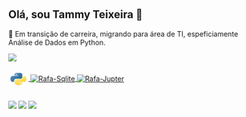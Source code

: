 ## Olá, sou Tammy Teixeira 👋

🌱 Em transição de carreira, migrando para área de TI, espeficiamente Análise de Dados em Python.

<div>
  <a href="https://github.com/TmTeixeira">
  <img height="180em" src="https://github-readme-stats.vercel.app/api?username=tmteixeira&show_icons=true&theme=synthwave"/>
</div>

<div style="display: inline_block"><br>
  <img align="center" alt="Rafa-Python" height="30" width="40" src="https://raw.githubusercontent.com/devicons/devicon/master/icons/python/python-original.svg">
  <img align="center" alt="Rafa-Sqlite" height="30" width="40" src="https://cdn.jsdelivr.net/gh/devicons/devicon@latest/icons/sqlite/sqlite-original.svg" />    
  <img align="center" alt="Rafa-Jupter" height="30" width="40" src="https://cdn.jsdelivr.net/gh/devicons/devicon@latest/icons/jupyter/jupyter-original-wordmark.svg" />
</div>
  
  ##
 
<div> 
  <a href = "mailto:tammydbtx@gmail.com"><img src="https://img.shields.io/badge/-Gmail-%23333?style=for-the-badge&logo=gmail&logoColor=white" target="_blank"></a>
  <a href="https://discord.gg/wagxzStdcR" target="_blank"><img src="https://img.shields.io/badge/Discord-951220331236954114?style=for-the-badge&logo=discord&logoColor=w" target="_blank"></a> 
  <a href="https://www.linkedin.com/in/analistatammyteixeira/" target="_blank"><img src="https://img.shields.io/badge/-LinkedIn-%230077B5?style=for-the-badge&logo=linkedin&logoColor=white" target="_blank"></a> 
</div>

